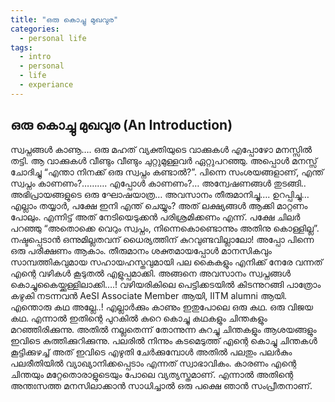 ```yaml
---
title: "ഒരു കൊച്ചു മുഖവുര"
categories:
  - personal life
tags:
  - intro
  - personal
  - life
  - experiance
---
```


## ഒരു കൊച്ചു മുഖവുര (An Introduction)

സ്വപ്നങ്ങൾ കാണൂ…. ഒരു മഹത് വ്യക്തിയുടെ വാക്കുകൾ എപ്പോഴോ മനസ്സിൽ തട്ടി. ആ വാക്കുകൾ വീണ്ടും വീണ്ടും ചുറ്റുമുള്ളവർ ഏറ്റുപറഞ്ഞു. അപ്പൊൾ മനസ്സ് ചോദിച്ചു “എന്താ നിനക്ക് ഒരു സ്വപ്നം കണ്ടാൽ?”. പിന്നെ സംശയങ്ങളാണ്, എന്ത് സ്വപ്നം കാണണം?………. എപ്പോൾ കാണണം?… അന്വേഷണങ്ങൾ തുടങ്ങി.. അഭിപ്രായങ്ങളുടെ ഒരു ഘോഷയാത്ര… അവസാനം തീരുമാനിച്ചു…. ഉറപ്പിച്ചു… എല്ലാം തയ്യാർ, പക്ഷേ ഇനി എന്ത് ചെയ്യും? അത് ലക്ഷ്യങ്ങൾ ആക്കി മാറ്റണം പോലും. എന്നിട്ട് അത് നേടിയെടുക്കൻ പരിശ്രമിക്കണം എന്ന്. പക്ഷേ ചിലർ പറഞ്ഞു “അതൊക്കെ വെറും സ്വപ്നം, നിന്നെകൊണ്ടൊന്നും അതിനു കൊള്ളില്ല”. നഷ്ടപ്പെടാൻ ഒന്നുമില്ലതവന് ധൈര്യത്തിന് കുറവുണ്ടവില്ലാലോ! അപ്പോ പിന്നെ ഒരു പരീക്ഷണം ആകാം. തീരുമാനം ശക്തമായപ്പോൾ മാനസികവും സാമ്പത്തികവുമായ സഹായഹസ്തവുമായി പല കൈകളും എനിക്ക് നേരേ വന്നത് എന്റെ വഴികൾ കൂടുതൽ എളുപ്പമാക്കി. അങ്ങനെ അവസാനം സ്വപ്നങ്ങൾ കൊച്ചുകൈയ്ക്കുള്ളിലാക്കി….! വഴിയരികിലെ പെട്ടിക്കടയിൽ കിടന്നുറങ്ങി പാത്രോം കഴുകി നടന്നവൻ AeSI Associate Member ആയി, IITM alumni ആയി. എന്തൊരു കഥ അല്ലേ..!
എല്ലാർക്കും കാണും ഇതുപോലെ ഒരു കഥ. ഒരു വിജയ കഥ. എന്നാൽ ഇതിന്റെ പുറകിൽ കുറെ കൊച്ചു കഥകളും ചിന്തകളും മറഞ്ഞിരിക്കുന്നു. അതിൽ നല്ലതെന്ന് തോന്നുന്ന കുറച്ചു ചിന്തകളും ആശയങ്ങളും ഇവിടെ കുത്തിക്കുറിക്കുന്നു. പലരിൽ നിന്നും കടമെടുത്ത് എന്റെ കൊച്ചു ചിന്തകൾ കൂട്ടിക്കുഴച്ച് അത് ഇവിടെ എഴുതി ചേർക്കുമ്പോൾ അതിൽ പലതും പലർകും പലരീതിയിൽ വ്യാഖ്യാനിക്കപ്പെടാം എന്നത് സ്വാഭാവികം. കാരണം എന്റെ ചിന്തയും മറ്റേതൊരാളുടെയും പോലെ വ്യത്യസ്തമാണ്. എന്നാൽ അതിന്റെ അന്തഃസത്ത മനസിലാക്കാൻ സാധിച്ചാൽ ഒരു പക്ഷെ ഞാൻ സംപ്രീതനാണ്.